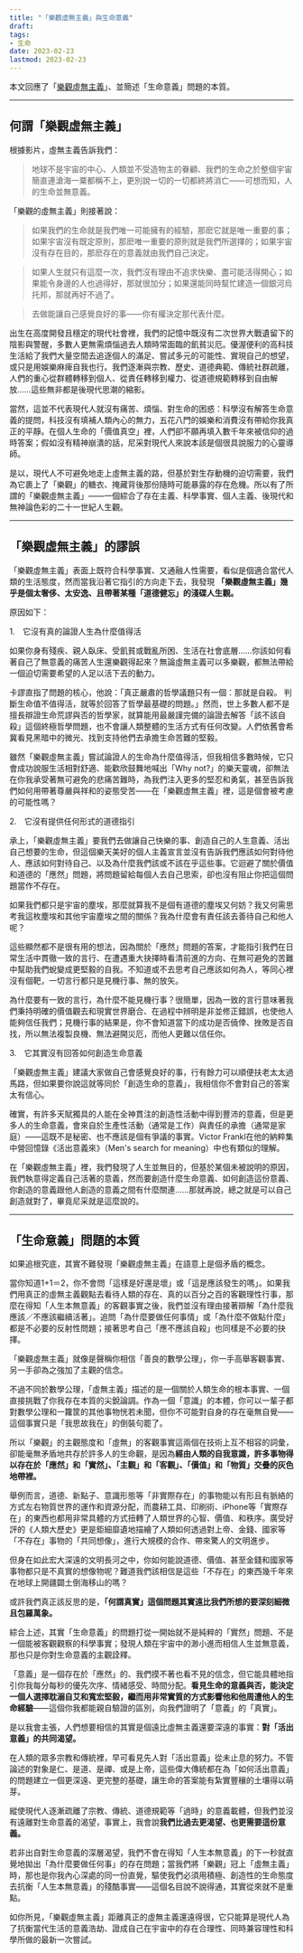 ```yaml
---
title: "「樂觀虛無主義」與生命意義"
draft: 
tags: 
- 生命
date: 2023-02-23
lastmod: 2023-02-23
---
```

本文回應了「[樂觀虛無主義](https://youtu.be/MBRqu0YOH14)」、並簡述「生命意義」問題的本質。

---

## 何謂「樂觀虛無主義」

根據影片，虛無主義告訴我們：

> 地球不是宇宙的中心、人類並不受造物主的眷顧、我們的生命之於整個宇宙簡直連滄海一粟都稱不上，更別說一切的一切都終將消亡——可想而知，人的生命並無意義。

「樂觀的虛無主義」則接著說：

> 如果我們的生命就是我們唯一可能擁有的經驗，那麽它就是唯一重要的事；如果宇宙沒有既定原則，那麽唯一重要的原則就是我們所選擇的；如果宇宙沒有存在目的，那麽存在的意義就由我們自己決定。

> 如果人生就只有這麼一次，我們沒有理由不追求快樂、盡可能活得開心；如果能令身邊的人也過得好，那就很加分；如果還能同時幫忙建造一個銀河烏托邦，那就再好不過了。

> 去做能讓自己感覺良好的事——你有權決定那代表什麼。


出生在高度開發且穩定的現代社會裡，我們的記憶中既沒有二次世界大戰遺留下的陰影與警醒，多數人更無需煩惱過去人類時常面臨的飢貧災厄。優渥便利的高科技生活給了我們大量空間去追逐個人的滿足、嘗試多元的可能性、實現自己的想望，或只是用娛樂麻痺自我也行。我們逐漸與宗教、歷史、道德典範、傳統社群疏離，人們的重心從群體轉移到個人、從責任轉移到權力、從道德規範轉移到自由解放……這些無非都是後現代思潮的縮影。

當然，這並不代表現代人就沒有痛苦、煩惱、對生命的困惑：科學沒有解答生命意義的提問，科技沒有填補人類內心的無力，五花八門的娛樂和消費沒有帶給你我真正的平靜。在個人生命的「價值真空」裡，人們卻不願再填入數千年來被信仰的過時答案；假如沒有精神崩潰的話，尼采對現代人來說本該是個很具說服力的心靈導師。

是以，現代人不可避免地走上虛無主義的路，但基於對生存動機的迫切需要，我們為它裹上了「樂觀」的糖衣、掩藏背後那份隨時可能暴露的存在危機。所以有了所謂的「樂觀虛無主義」——一個綜合了存在主義、科學事實、個人主義、後現代和無神論色彩的二十一世紀人生觀。

---

## 「樂觀虛無主義」的謬誤

「樂觀虛無主義」表面上既符合科學事實、又通融人性需要，看似是個適合當代人類的生活態度，然而當我沿著它指引的方向走下去，我發現 **「樂觀虛無主義」幾乎是個太奢侈、太安逸、且帶著某種「道德健忘」的淺碟人生觀。**

原因如下：  

1.　它沒有真的論證人生為什麼值得活

如果你身有殘疾、親人臥床、受飢貧或戰亂所困、生活在社會底層……你該如何看著自己了無意義的痛苦人生還樂觀得起來？無論虛無主義可以多樂觀，都無法帶給一個迫切需要希望的人足以活下去的動力。

卡謬直指了問題的核心，他說：「真正嚴肅的哲學議題只有一個：那就是自殺。 判斷生命值不值得活，就等於回答了哲學最基礎的問題。」然而，世上多數人都不是擅長辯證生命荒謬與否的哲學家，就算能用最嚴謹完備的論證去解答「該不該自殺」這個終極哲學問題，也不會讓人類整體的生活方式有任何改變。人們依舊會希冀看見黑暗中的微光、找到支持他們去承擔生命苦難的堅毅。

雖然「樂觀虛無主義」嘗試論證人的生命為什麼值得活，但我相信多數時候，它只會成功說服生活相對舒適、能歡欣鼓舞地喊出「Why not?」的樂天靈魂，卻無法在你我承受著無可避免的悲痛苦難時，為我們注入更多的堅忍和勇氣，甚至告訴我們如何用帶著尊嚴與祥和的姿態受苦——在「樂觀虛無主義」裡，這是個會被考慮的可能性嗎？  

2.　它沒有提供任何形式的道德指引

承上，「樂觀虛無主義」要我們去做讓自己快樂的事、創造自己的人生意義、活出自己想要的生命，但這個樂天美好的個人主義宣言並沒有告訴我們應該如何對待他人、應該如何對待自己、以及為什麼我們該或不該在乎這些事。它迴避了關於價值和道德的「應然」問題，將問題留給每個人去自己思索，卻也沒有阻止你把這個問題當作不存在。

如果我們都只是宇宙的塵埃，那麼就算我不是個有道德的塵埃又何妨？我又何需思考我這枚塵埃和其他宇宙塵埃之間的關係？我為什麼會有責任該去善待自己和他人呢？

這些顯然都不是很有用的想法，因為關於「應然」問題的答案，才能指引我們在日常生活中貫徹一致的言行、在遭遇重大抉擇時看清前進的方向、在無可避免的苦難中幫助我們蛻變成更堅毅的自我。不知道或不去思考自己應該如何為人，等同心裡沒有個靶，一切言行都只是見機行事、無的放矢。

為什麼要有一致的言行，為什麼不能見機行事？很簡單，因為一致的言行意味著我們秉持明確的價值觀去和現實世界磨合、在過程中辨明是非並修正錯誤，也使他人能夠信任我們；見機行事的結果是，你不會知道當下的成功是否僥倖、挫敗是否自找，所以無法複製良機、無法避開災厄，而他人更難以信任你。  

3.　它其實沒有回答如何創造生命意義

「樂觀虛無主義」建議大家做自己會感覺良好的事，行有餘力可以順便扶老太太過馬路，但如果要你說這就等同於「創造生命的意義」，我相信你不會對自己的答案太有信心。

確實，有許多天賦獨具的人能在全神貫注的創造性活動中得到豐沛的意義，但是更多人的生命意義，會來自於生產性活動（通常是工作）與責任的承擔（通常是家庭）——這既不是秘密、也不應該是個有爭議的事實。Victor Frankl在他的納粹集中營回憶錄《活出意義來》（Men's search for meaning）中也有類似的理解。

在「樂觀虛無主義」裡，我們發現了人生並無目的，但基於某個未被說明的原因，我們執意得定義自己活著的意義，然而要創造什麼生命意義、如何創造這份意義、你創造的意義跟他人創造的意義之間有什麼關連……那就再說，總之就是可以自己創造就對了，畢竟尼采就是這麼說的。

---

## 「生命意義」問題的本質

如果追根究底，其實不難發現「樂觀虛無主義」在語意上是個矛盾的概念。

當你知道1+1＝2，你不會問「這樣是好還是壞」或「這是應該發生的嗎」。如果我們用真正的虛無主義觀點去看待人類的存在、真的以百分之百的客觀理性行事，那麼在得知「人生本無意義」的客觀事實之後，我們並沒有理由接著辯解「為什麼我應該／不應該繼續活著」。追問「為什麼要做任何事情」或「為什麼不做點什麼」都是不必要的反射性問題；接著思考自己「應不應該自殺」也同樣是不必要的抉擇。

「樂觀虛無主義」就像是聲稱你相信「善良的數學公理」，你一手高舉客觀事實、另一手卻為之強加了主觀的信念。

不過不同於數學公理，「虛無主義」描述的是一個關於人類生命的根本事實、一個直接挑戰了你我存在本質的尖銳論調。作為一個「意識」的本體，你可以一輩子都對數學公理和一籮筐的其他事物恍若未聞，但你不可能對自身的存在毫無自覺——這個事實只是「我思故我在」的倒裝句罷了。

所以「樂觀」的主觀態度和「虛無」的客觀事實這兩個在技術上互不相容的詞彙，卻能毫無矛盾地共存於許多人的生命觀，是因為**經由人類的自我意識，許多事物得以存在於「應然」和「實然」、「主觀」和「客觀」、「價值」和「物質」交疊的灰色地帶裡。**

舉例而言，道德、新點子、意識形態等「非實際存在」的事物能以有形且有脈絡的方式左右物質世界的運作和資源分配，而農耕工具、印刷術、iPhone等「實際存在」的東西也都用非常具體的方式扭轉了人類世界的心智、價值、和秩序。廣受好評的《人類大歷史》更是鉅細靡遺地描繪了人類如何透過對上帝、金錢、國家等「不存在」事物的「共同想像」，進行大規模的合作、帶來驚人的文明進步。

但身在如此宏大深遠的文明長河之中，你如何能說道德、價值、甚至金錢和國家等事物都只是不真實的想像物呢？難道我們該相信是這些「不存在」的東西幾千年來在地球上開疆闢土倒海移山的嗎？

或許我們真正該反思的是，**「何謂真實」這個問題其實遠比我們所想的要深刻細微且包羅萬象。**

綜合上述，其實「生命意義」的問題打從一開始就不是純粹的「實然」問題、不是一個能被客觀觀察的科學事實；發現人類在宇宙中的渺小進而相信人生並無意義，那也只是你對生命意義的主觀詮釋。

「意義」是一個存在於「應然」的、我們摸不著也看不見的信念，但它能具體地指引你我每分每秒的優先次序、情緒感受、時間分配。**看見生命的意義與否，能決定一個人選擇耽溺自艾和寬宏堅毅，繼而用非常實質的方式影響他和他周遭他人的生命經驗**——這個你我都能親自驗證的區別，向我們證明了「意義」的「真實」。  

是以我會主張，人們想要相信的其實是個遠比虛無主義還要深遠的事實：**對「活出意義」的共同渴望。**

在人類的眾多宗教和傳統裡，早可看見先人對「活出意義」從未止息的努力。不管論述的對象是仁、是道、是禪、或是上帝，這些偉大傳統都在為「如何活出意義」的問題建立一個更深遠、更完整的基礎，讓生命的答案能有紮實豐穰的土壤得以萌芽。

縱使現代人逐漸疏離了宗教、傳統、道德規範等「過時」的意義載體，但我們並沒有遠離對生命意義的渴望，事實上，我會說**我們比過去更渴望、也更需要這份意義。**

若非出自對生命意義的深層渴望，我們不會在得知「人生本無意義」的下一秒就直覺地拋出「為什麼要做任何事」的存在問題；當我們將「樂觀」冠上「虛無主義」時，那也是你我內心深處的同一份直覺，驅使我們必須用積極、創造性的生命態度去抗衡「人生本無意義」的殘酷事實——這個名目說不說得通，其實從來就不是重點。

如你所見，「樂觀虛無主義」距離真正的虛無主義還遠得很，它只能算是現代人為了抗衡當代生活的意義浩劫、證成自己在宇宙中的存在合理性、同時兼容理性和科學所做的最新一次嘗試。